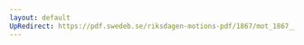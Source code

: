 ```yaml
---
layout: default
UpRedirect: https://pdf.swedeb.se/riksdagen-motions-pdf/1867/mot_1867__ak__00095/mot_1867__ak__00095_002.pdf
---
```

